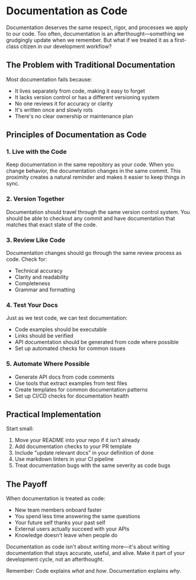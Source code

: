 # Documentation as Code

Documentation deserves the same respect, rigor, and processes we apply to our code. Too often, documentation is an afterthought—something we grudgingly update when we remember. But what if we treated it as a first-class citizen in our development workflow?

## The Problem with Traditional Documentation

Most documentation fails because:

- It lives separately from code, making it easy to forget
- It lacks version control or has a different versioning system
- No one reviews it for accuracy or clarity
- It's written once and slowly rots
- There's no clear ownership or maintenance plan

## Principles of Documentation as Code

### 1. Live with the Code

Keep documentation in the same repository as your code. When you change behavior, the documentation changes in the same commit. This proximity creates a natural reminder and makes it easier to keep things in sync.

### 2. Version Together

Documentation should travel through the same version control system. You should be able to checkout any commit and have documentation that matches that exact state of the code.

### 3. Review Like Code

Documentation changes should go through the same review process as code. Check for:

- Technical accuracy
- Clarity and readability
- Completeness
- Grammar and formatting

### 4. Test Your Docs

Just as we test code, we can test documentation:

- Code examples should be executable
- Links should be verified
- API documentation should be generated from code where possible
- Set up automated checks for common issues

### 5. Automate Where Possible

- Generate API docs from code comments
- Use tools that extract examples from test files
- Create templates for common documentation patterns
- Set up CI/CD checks for documentation health

## Practical Implementation

Start small:

1. Move your README into your repo if it isn't already
2. Add documentation checks to your PR template
3. Include "update relevant docs" in your definition of done
4. Use markdown linters in your CI pipeline
5. Treat documentation bugs with the same severity as code bugs

## The Payoff

When documentation is treated as code:

- New team members onboard faster
- You spend less time answering the same questions
- Your future self thanks your past self
- External users actually succeed with your APIs
- Knowledge doesn't leave when people do

Documentation as code isn't about writing more—it's about writing documentation that stays accurate, useful, and alive. Make it part of your development cycle, not an afterthought.

Remember: Code explains *what* and *how*. Documentation explains *why*.
